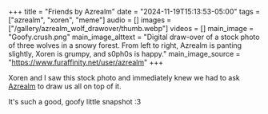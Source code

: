 +++
title = "Friends by Azrealm"
date = "2024-11-19T15:13:53-05:00"
tags = ["azrealm", "xoren", "meme"]
audio = []
images = ["/gallery/azrealm_wolf_drawover/thumb.webp"]
videos = []
main_image = "Goofy.crush.png"
main_image_alttext = "Digital draw-over of a stock photo of three wolves in a snowy forest.  From left to right, Azrealm is panting slightly, Xoren is grumpy, and s0ph0s is happy."
main_image_source = "https://www.furaffinity.net/user/azrealm"
+++

Xoren and I saw this stock photo and immediately knew we had to ask [Azrealm](https://www.furaffinity.net/user/azrealm) to draw us all on top of it.<!--more-->

It's such a good, goofy little snapshot :3
